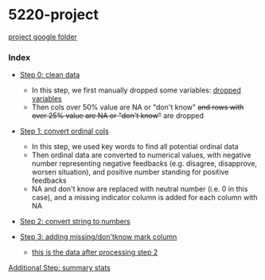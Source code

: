 # 5220-project

[project google folder](https://drive.google.com/drive/folders/1a3j_0lgygyUjZYWuUAzN1wfC-h5im47_?usp=sharing_eip&ts=5c968193)

### Index

+ [Step 0: clean data](data_clean/data_clean.R)
  + In this step, we first manually dropped some variables: [dropped variables](data_clean/delete_variable_identified_by_floris.txt)
  + Then cols over 50% value are NA or "don't know" ~~and rows with over 25% value are NA or "don't know"~~ are dropped

+ [Step 1: convert ordinal cols](data_clean/convert_agree_disagree.R)
  + In this step, we used key words to find all potential ordinal data
  + Then ordinal data are converted to numerical values, with negative number representing negative feedbacks (e.g. disagree, disapprove, worsen situation), and positive number standing for positive feedbacks
  + NA and don't know are replaced with neutral number (i.e. 0 in this case), and a missing indicator column is added for each column with NA

+ [Step 2: convert string to numbers](data_clean/converting_strings2numbers.py)

+ [Step 3: adding missing/don'tknow mark column](data_clean/mark.R)

  + [this is the data after processing step 2](data_clean/step2.rda)




[Additional Step: summary stats](summary_stats/summary_stats.Rmd)
